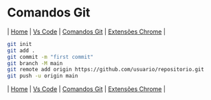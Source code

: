 # Comandos Git

| [Home](./README.md) | [Vs Code](./002_vs-code.md) | [Comandos Git](./004_git.md) | [Extensões Chrome](./003_extensoes_chrome.md) |

```sh
git init
git add .
git commit -m "first commit"
git branch -M main
git remote add origin https://github.com/usuario/repositorio.git
git push -u origin main
```

| [Home](./README.md) | [Vs Code](./002_vs-code.md) | [Comandos Git](./004_git.md) | [Extensões Chrome](./003_extensoes_chrome.md) |
